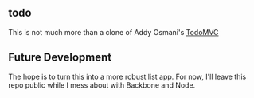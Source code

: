 ## todo
This is not much more than a clone of Addy Osmani's [TodoMVC](https://github.com/addyosmani/todomvc)

## Future Development
The hope is to turn this into a more robust list app.  For now, I'll leave this repo public while I mess about with Backbone and Node.